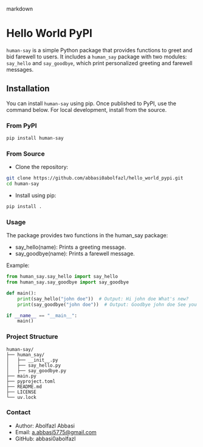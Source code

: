 markdown
# Hello World PyPI

`human-say` is a simple Python package that provides functions to greet and bid farewell to users. It includes a `human_say` package with two modules: `say_hello` and `say_goodbye`, which print personalized greeting and farewell messages.

## Installation

You can install `human-say` using pip. Once published to PyPI, use the command below. For local development, install from the source.

### From PyPI 
```bash
pip install human-say
```

### From Source 
- Clone the repository:
```bash
git clone https://github.com/abbasi0abolfazl/hello_world_pypi.git
cd human-say
```
- Install using pip:
```bash
pip install .
```

### Usage
The package provides two functions in the human_say package:
- say_hello(name): Prints a greeting message.
- say_goodbye(name): Prints a farewell message.

Example:
```python
from human_say.say_hello import say_hello
from human_say.say_goodbye import say_goodbye

def main():
    print(say_hello("john doe"))  # Output: Hi john doe What's new?
    print(say_goodbye("john doe"))  # Output: Goodbye john doe See you later.

if __name__ == "__main__":
    main()
```

### Project Structure
```
human-say/
├── human_say/
│   ├── __init__.py
│   ├── say_hello.py
│   ├── say_goodbye.py
├── main.py
├── pyproject.toml
├── README.md
├── LICENSE
└── uv.lock
```

### Contact
- Author: Abolfazl Abbasi
- Email: a.abbasi5775@gmail.com
- GitHub: abbasi0abolfazl
